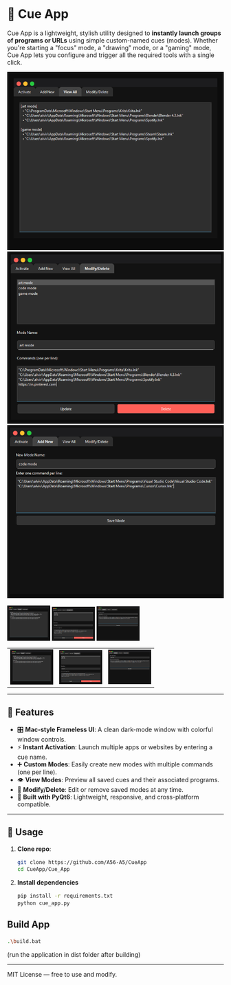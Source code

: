 # 🎯 Cue App

Cue App is a lightweight, stylish utility designed to **instantly launch groups of programs or URLs** using simple custom-named cues (modes). Whether you're starting a "focus" mode, a "drawing" mode, or a "gaming" mode, Cue App lets you configure and trigger all the required tools with a single click.

![view](images/view.png) ![modify/delete](images/modify_delete.png) 
![add](images/add.png)


<img src="images/view.png" width="100" />
<img src="images/modify_delete.png" width="100" />
<img src="images/add.png" width="100" />

<table>
  <tr>
    <td><img src="images/view.png" width="100" /></td>
    <td><img src="images/modify_delete.png" width="100" /></td>
    <td><img src="images/add.png" width="100" /></td>
  </tr>
</table>


---

## 🚀 Features

- 🎛️ **Mac-style Frameless UI**: A clean dark-mode window with colorful window controls.
- ⚡ **Instant Activation**: Launch multiple apps or websites by entering a cue name.
- ➕ **Custom Modes**: Easily create new modes with multiple commands (one per line).
- 👁️ **View Modes**: Preview all saved cues and their associated programs.
- 🔧 **Modify/Delete**: Edit or remove saved modes at any time.
- 🧠 **Built with PyQt6**: Lightweight, responsive, and cross-platform compatible.

---

## 📂 Usage

1. **Clone repo**:
   ```bash
   git clone https://github.com/A56-A5/CueApp
   cd CueApp/Cue_App
   ```
2. **Install dependencies**
   ```bash
   pip install -r requirements.txt
   python cue_app.py
   ```

##  Build App
   ```bash
   .\build.bat
   ```
   (run the application in dist folder after building)

---

MIT License — free to use and modify.
